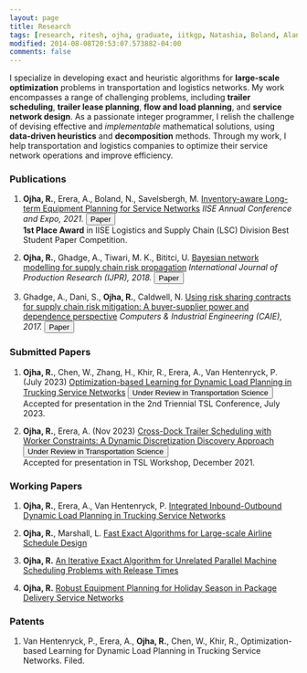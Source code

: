 ```yaml
---
layout: page
title: Research
tags: [research, ritesh, ojha, graduate, iitkgp, Natashia, Boland, Alan, Erera, Martin, Savelsbergh]
modified: 2014-08-08T20:53:07.573882-04:00
comments: false
---
```


I specialize in developing exact and heuristic algorithms for <strong>large-scale optimization</strong> problems in transportation and logistics networks. My work encompasses a range of challenging problems, including <strong>trailer scheduling</strong>, <strong>trailer lease planning</strong>, <strong>flow and load planning</strong>, and <strong>service network design</strong>. As a passionate integer programmer, I relish the challenge of devising effective and *implementable* mathematical solutions, using <strong>data-driven heuristics</strong> and <strong>decomposition</strong> methods. Through my work, I help transportation and logistics companies to optimize their service network operations and improve efficiency.

### Publications

1. **Ojha, R.**, Erera, A., Boland, N., Savelsbergh, M.
[Inventory-aware Long-term Equipment Planning for Service Networks]() 
*IISE Annual Conference and Expo, 2021.* [<button type="button" class="btn btn-info">Paper</button>](https://www.proquest.com/openview/bdda4559a67f5d87a1edb0e4a5c3a995/1?pq-origsite=gscholar&cbl=51908)   
<strong>1st Place Award</strong> in IISE Logistics and Supply Chain (LSC) Division Best Student Paper Competition.

2. **Ojha, R.**, Ghadge, A., Tiwari, M. K., Bititci, U.
[Bayesian network modelling for supply chain risk propagation]()
*International Journal of Production Research (IJPR), 2018.*  [<button type="button" class="btn btn-info">Paper</button>](https://www.tandfonline.com/doi/full/10.1080/00207543.2018.1467059)


3. Ghadge, A., Dani, S., **Ojha, R.**, Caldwell, N.
[Using risk sharing contracts for supply chain risk mitigation: A buyer-supplier power and dependence perspective]()
*Computers & Industrial Engineering (CAIE), 2017.*  [<button type="button" class="btn btn-info">Paper</button>](https://www.sciencedirect.com/science/article/pii/S0360835216304673)

### Submitted Papers

1. **Ojha, R.**, Chen, W., Zhang, H., Khir, R., Erera, A., Van Hentenryck, P. (July 2023) 
[Optimization-based Learning for Dynamic Load Planning in Trucking Service Networks]() [<button type="button" class="btn btn-info">Under Review in Transportation Science</button>](https://arxiv.org/abs/2307.04050)   
Accepted for presentation in the 2nd Triennial TSL Conference, July 2023.

2. **Ojha, R.**, Erera, A. (Nov 2023) [Cross-Dock Trailer Scheduling with Worker Constraints: A Dynamic Discretization Discovery Approach]() [<button type="button" class="btn btn-info">Under Review in Transportation Science</button>]()   
Accepted for presentation in TSL Workshop, December 2021.

### Working Papers 

1. **Ojha, R.**, Erera, A., Van Hentenryck, P. [Integrated Inbound-Outbound Dynamic Load Planning in Trucking Service Networks]()

2. **Ojha, R.**, Marshall, L. [Fast Exact Algorithms for Large-scale Airline Schedule Design]()

3. **Ojha, R.** [An Iterative Exact Algorithm for Unrelated Parallel Machine Scheduling Problems with Release Times]() 

4. **Ojha, R.** [Robust Equipment Planning for Holiday Season in Package Delivery Service Networks]()


### Patents

1. Van Hentenryck, P., Erera, A., **Ojha, R.**, Chen, W., Khir, R., Optimization-based Learning for Dynamic Load Planning in Trucking Service Networks. Filed.